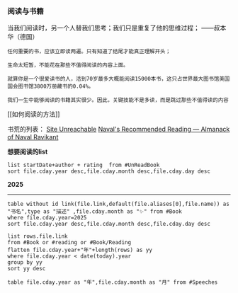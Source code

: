 ### 阅读与书籍

当我们阅读时，另一个人替我们思考；我们只是重复了他的思维过程；
——叔本华（德国）

```ad-note
任何重要的书，应该立即读两遍。只有知道了结尾才能真正理解开头；

生命太短暂，不能花在那些不值得阅读的内容上面。

就算你是一个很爱读书的人，活到70岁最多大概能阅读15000本书，这只占世界最大图书馆美国国会图书馆3800万册藏书的0.04%。

我们一生中能够阅读的书籍其实很少。因此，关键技能不是多读，而是跳过那些不值得读的内容
```

[[如何阅读的方法]]


书荒的列表：
[Site Unreachable](https://sive.rs/book) 
[Naval's Recommended Reading — Almanack of Naval Ravikant](https://www.navalmanack.com/navals-recommended-reading)


**想要阅读的list**
```dataview
list startDate+author + rating  from #UnReadBook 
sort file.cday.year desc,file.cday.month desc,file.cday.day desc
```

**2025**
____
```dataview
table without id link(file.link,default(file.aliases[0],file.name)) as "书名",type as "描述" ,file.cday.month as "✨" from #Book 
where file.cday.year=2025
sort file.cday.year desc,file.cday.month desc,file.cday.day desc
```


```dataview
list rows.file.link
from #Book or #reading or #Book/Reading
flatten file.cday.year+"年"+length(rows) as yy
where file.cday.year < date(today).year
group by yy
sort yy desc
```





```dataview
table file.cday.year as "年",file.cday.month as "月" from #Speeches 
```